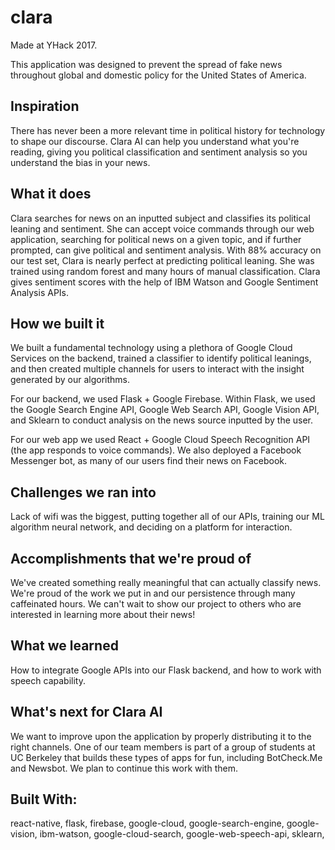 # clara
Made at YHack 2017.


This application was designed to prevent the spread of fake news throughout global and domestic policy for the United States of America. 


## Inspiration
There has never been a more relevant time in political history for technology to shape our discourse. Clara AI can help you understand what you're reading, giving you political classification and sentiment analysis so you understand the bias in your news.

## What it does
Clara searches for news on an inputted subject and classifies its political leaning and sentiment. She can accept voice commands through our web application, searching for political news on a given topic, and if further prompted, can give political and sentiment analysis. With 88% accuracy on our test set, Clara is nearly perfect at predicting political leaning. She was trained using random forest and many hours of manual classification. Clara gives sentiment scores with the help of IBM Watson and Google Sentiment Analysis APIs.

## How we built it
We built a fundamental technology using a plethora of Google Cloud Services on the backend, trained a classifier to identify political leanings, and then created multiple channels for users to interact with the insight generated by our algorithms.

For our backend, we used Flask + Google Firebase. Within Flask, we used the Google Search Engine API, Google Web Search API, Google Vision API, and Sklearn to conduct analysis on the news source inputted by the user.

For our web app we used React + Google Cloud Speech Recognition API (the app responds to voice commands). We also deployed a Facebook Messenger bot, as many of our users find their news on Facebook.

## Challenges we ran into
Lack of wifi was the biggest, putting together all of our APIs, training our ML algorithm neural network, and deciding on a platform for interaction.

## Accomplishments that we're proud of
We've created something really meaningful that can actually classify news. We're proud of the work we put in and our persistence through many caffeinated hours. We can't wait to show our project to others who are interested in learning more about their news!

## What we learned
How to integrate Google APIs into our Flask backend, and how to work with speech capability.

## What's next for Clara AI
We want to improve upon the application by properly distributing it to the right channels. One of our team members is part of a group of students at UC Berkeley that builds these types of apps for fun, including BotCheck.Me and Newsbot. We plan to continue this work with them.

## Built With: 
react-native,
flask,
firebase,
google-cloud,
google-search-engine,
google-vision,
ibm-watson,
google-cloud-search,
google-web-speech-api,
sklearn,

